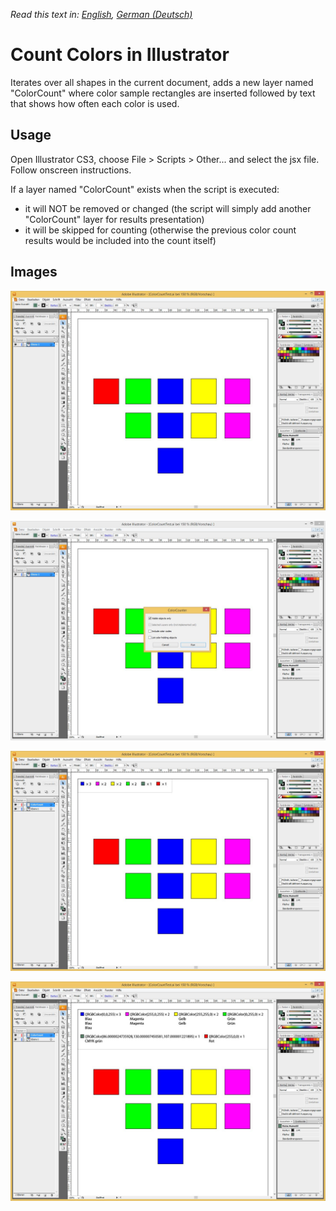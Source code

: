 _Read this text in: [English](README.md), [German (Deutsch)](README.de.md)_

# Count Colors in Illustrator

Iterates over all shapes in the current document, adds a new layer named "ColorCount" where
color sample rectangles are inserted followed by text that shows how often each color is used.

## Usage

Open Illustrator CS3, choose File > Scripts > Other... and select the jsx file.
Follow onscreen instructions.

If a layer named "ColorCount" exists when the script is executed:

- it will NOT be removed or changed 	(the script will simply add another "ColorCount" layer for results presentation)
- it will be skipped for counting 	(otherwise the previous color count results would be included into the count itself)

## Images

![How often does each color appear?](https://raw.githubusercontent.com/renebuehling/design/master/Illustrator/ColorCount/(readme-files)/ColorCountAI-01.jpg "How often does each color appear")

![Options of ColorCount Script.](https://raw.githubusercontent.com/renebuehling/design/master/Illustrator/ColorCount/(readme-files)/ColorCountAI-02.jpg "Options of ColorCount Script.")

![Results of  short report](https://raw.githubusercontent.com/renebuehling/design/master/Illustrator/ColorCount/(readme-files)/ColorCountAI-03.jpg "Results of  short report")

![Results of full report](https://raw.githubusercontent.com/renebuehling/design/master/Illustrator/ColorCount/(readme-files)/ColorCountAI-04.jpg "Results of full report")
